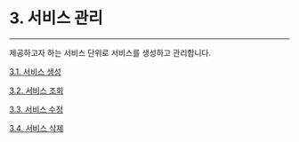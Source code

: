 # 3. 서비스 관리

---

제공하고자 하는 서비스 단위로 서비스를 생성하고 관리합니다.

[3.1. 서비스 생성](/service/create.md)

[3.2. 서비스 조회](/service/fetch.md)

[3.3. 서비스 수정](/service/update.md)

[3.4. 서비스 삭제](/service/remove.md)

